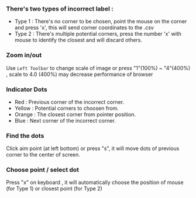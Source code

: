 ### There's two types of incorrect label :

-   Type 1 : There's no corner to be chosen, point the mouse on the corner and
    press 'x', this will send corner coordinates to the .csv
-   Type 2 : There's multiple potential corners, press the number 'x' with mouse
    to identify the closest and will discard others.

### Zoom in/out

Use `Left Toolbar` to change scale of image or press "1"(100%) ~ "4"(400%) ,
scale to 4.0 (400%) may decrease performance of browser

### Indicator Dots

-   Red : Previous corner of the incorrect corner.
-   Yellow : Potential corners to choosen from.
-   Orange : The closest corner from pointer position.
-   Blue : Next corner of the incorrect corner.

### Find the dots

Click aim point (at left bottom) or press "s", it will move dots of previous
corner to the center of screen.

### Choose point / select dot

Press "x" on keyboard , it will automatically choose the position of mouse (for
Type 1) or closest point (for Type 2)
